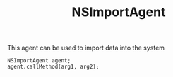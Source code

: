 ﻿---
uid: crmscript_ref_NSImportAgent
title: NSImportAgent
intellisense: Void.NSImportAgent
keywords: NSImportAgent
so.topic: reference
---

This agent can be used to import data into the system

```crmscript
NSImportAgent agent;
agent.callMethod(arg1, arg2);
```
